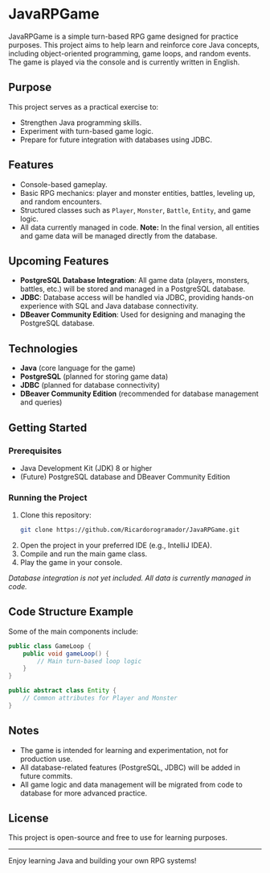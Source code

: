 # JavaRPGame

JavaRPGame is a simple turn-based RPG game designed for practice purposes. This project aims to help learn and reinforce core Java concepts, including object-oriented programming, game loops, and random events. The game is played via the console and is currently written in English.

## Purpose

This project serves as a practical exercise to:
- Strengthen Java programming skills.
- Experiment with turn-based game logic.
- Prepare for future integration with databases using JDBC.

## Features

- Console-based gameplay.
- Basic RPG mechanics: player and monster entities, battles, leveling up, and random encounters.
- Structured classes such as `Player`, `Monster`, `Battle`, `Entity`, and game logic.
- All data currently managed in code. **Note:** In the final version, all entities and game data will be managed directly from the database.

## Upcoming Features

- **PostgreSQL Database Integration**: All game data (players, monsters, battles, etc.) will be stored and managed in a PostgreSQL database.
- **JDBC**: Database access will be handled via JDBC, providing hands-on experience with SQL and Java database connectivity.
- **DBeaver Community Edition**: Used for designing and managing the PostgreSQL database.

## Technologies

- **Java** (core language for the game)
- **PostgreSQL** (planned for storing game data)
- **JDBC** (planned for database connectivity)
- **DBeaver Community Edition** (recommended for database management and queries)

## Getting Started

### Prerequisites

- Java Development Kit (JDK) 8 or higher
- (Future) PostgreSQL database and DBeaver Community Edition

### Running the Project

1. Clone this repository:
    ```bash
    git clone https://github.com/Ricardorogramador/JavaRPGame.git
    ```
2. Open the project in your preferred IDE (e.g., IntelliJ IDEA).
3. Compile and run the main game class.
4. Play the game in your console.

*Database integration is not yet included. All data is currently managed in code.*

## Code Structure Example

Some of the main components include:

```java
public class GameLoop {
    public void gameLoop() {
        // Main turn-based loop logic
    }
}

public abstract class Entity {
    // Common attributes for Player and Monster
}
```

## Notes

- The game is intended for learning and experimentation, not for production use.
- All database-related features (PostgreSQL, JDBC) will be added in future commits.
- All game logic and data management will be migrated from code to database for more advanced practice.

## License

This project is open-source and free to use for learning purposes.

---

Enjoy learning Java and building your own RPG systems!
